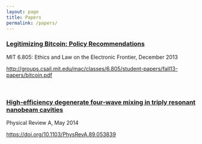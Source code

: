 ```yaml
---
layout: page
title: Papers
permalink: /papers/
---
```


### [Legitimizing Bitcoin: Policy Recommendations][0]

<p class='subtitle'>
    MIT 6.805: Ethics and Law on the Electronic Frontier, December 2013
</p>

<http://groups.csail.mit.edu/mac/classes/6.805/student-papers/fall13-papers/bitcoin.pdf>

<br>

### [High-efficiency degenerate four-wave mixing in triply resonant nanobeam cavities][1]

<p class='subtitle'>
    Physical Review A, May 2014
</p>

<https://doi.org/10.1103/PhysRevA.89.053839>

<br>

[0]: http://groups.csail.mit.edu/mac/classes/6.805/student-papers/fall13-papers/bitcoin.pdf
[1]: https://doi.org/10.1103/PhysRevA.89.053839